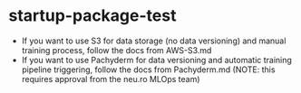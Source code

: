 # startup-package-test

* If you want to use S3 for data storage (no data versioning) and manual training process, follow the docs from AWS-S3.md
* If you want to use Pachyderm for data versioning and automatic training pipeline triggering, follow the docs from Pachyderm.md (NOTE: this requires approval from the neu.ro MLOps team)